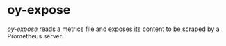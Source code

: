 # oy-expose

*oy-expose* reads a metrics file and exposes its content to be scraped by a
Prometheus server.
